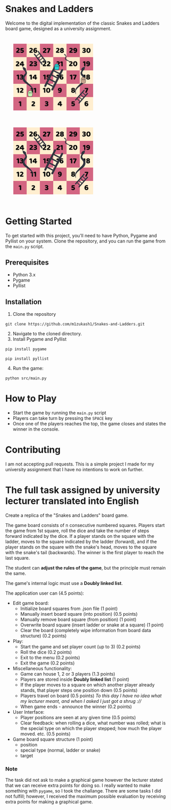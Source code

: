 # Snakes and Ladders
 
 Welcome to the digital implementation of the classic Snakes and Ladders board game, designed as a university assignment.
 <div align="left">
 <img src="assets/screenshot-1.png" alt="Game Screenshot" width="250" style="display: inline-block; margin: 25px;"/>
 <img src="assets/board.png" alt="Game Screenshot" width="250" style="display: inline-block; margin: 25px;"/>
 </div>

# Getting Started

To get started with this project, you'll need to have Python, Pygame and Pyllist on your system. Clone the repository, and you can run the game from the `main.py` script.

## Prerequisites
- Python 3.x
- Pygame
- Pyllist

## Installation
1. Clone the repository
```git
git clone https://github.com/m1zukash1/Snakes-and-Ladders.git
```
2. Navigate to the cloned directory.
3. Install Pygame and Pyllist
```
pip install pygame
```
```
pip install pyllist
```
4. Run the game:
```
python src/main.py
```

# How to Play
- Start the game by running the ``main.py`` script
- Players can take turn by pressing the ``SPACE`` key
- Once one of the players reaches the top, the game closes and states the winner in the console.

# Contributing
I am not accepting pull requests. This is a simple project I made for my university assignment that I have no intentions to work on further.

# The full task assigned by university lecturer translated into English

Create a replica of the "Snakes and Ladders" board game.

The game board consists of n consecutive numbered squares. Players start the game from 1st square, roll the dice and take the number of steps forward indicated by the dice. If a player stands on the square with the ladder, moves to the square indicated by the ladder (forward), and if the player stands on the square with the snake's head, moves to the square with the snake's tail (backwards). The winner is the first player to reach the last square.

The student can **adjust the rules of the game**, but the principle must remain the same.

The game's internal logic must use a **Doubly linked list**.

The application user can (4.5 points):
 - Edit game board:
   - Initialize board squares from .json file (1 point)
   - Manually insert board square (into position) (0.5 points)
   - Manually remove board square (from position) (1 point)
   - Overwrite board square (insert ladder or snake at a square) (1 point)
   - Clear the board (completely wipe information from board data structure) (0.2 points)
 - Play:
    - Start the game and set player count (up to 3) (0.2 points)
    - Roll the dice (0.2 points)
    - Exit to the menu (0.2 points)
    - Exit the game (0.2 points)
 - Miscellaneous functionality:
   - Game can house 1, 2 or 3 players (1.3 points)
   - Players are stored inside **Doubly linked list** (1 point)
   - If the player moves to a square on which another player already stands, that player steps one position down (0.5 points)
   - Players travel on board (0.5 points) *To this day I have no idea what my lecturer meant, and when I asked I just got a shrug ://*
   - When game ends - announce the winner (0.2 points)
 - User Interface:
   - Player positions are seen at any given time (0.5 points)
   - Clear feedback: when rolling a dice, what number was rolled; what is the special type on which the player stepped; how much the player moved. etc. (0.5 points)
- Game board square structure (1 point)
  - position
  - special type (normal, ladder or snake)
  - target
 
 ### Note
 The task did not ask to make a graphical game however the lecturer stated that we can receive extra points for doing so. I really wanted to make something with ``pygame``, so I took the challange. There are some tasks I did not fulfill; however, I received the maximum possible evaluation by receiving extra points for making a graphical game.
